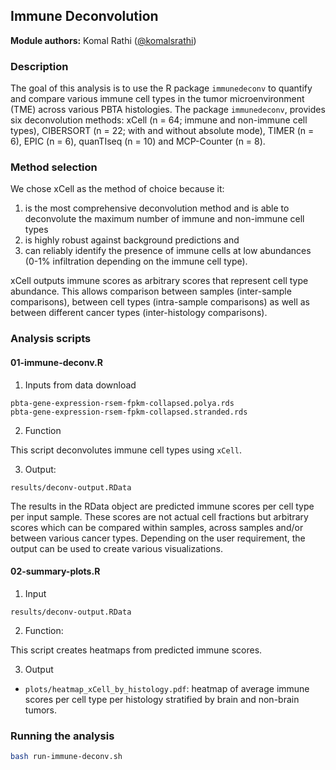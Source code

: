 ## Immune Deconvolution

**Module authors:** Komal Rathi ([@komalsrathi](https://github.com/komalsrathi))

### Description

The goal of this analysis is to use the R package `immunedeconv` to quantify and compare various immune cell types in the tumor microenvironment (TME) across various PBTA histologies. 
The package `immunedeconv`, provides six deconvolution methods: xCell (n = 64; immune and non-immune cell types), CIBERSORT (n = 22; with and without absolute mode), TIMER (n = 6), EPIC (n = 6), quanTIseq (n = 10) and MCP-Counter (n = 8). 

### Method selection

We chose xCell as the method of choice because it: 
1) is the most comprehensive deconvolution method and is able to deconvolute the maximum number of immune and non-immune cell types 
2) is highly robust against background predictions and 
3) can reliably identify the presence of immune cells at low abundances (0-1% infiltration depending on the immune cell type).

xCell outputs immune scores as arbitrary scores that represent cell type abundance. 
This allows comparison between samples (inter-sample comparisons), between cell types (intra-sample comparisons) as well as between different cancer types (inter-histology comparisons).

### Analysis scripts

#### 01-immune-deconv.R

1. Inputs from data download

```
pbta-gene-expression-rsem-fpkm-collapsed.polya.rds
pbta-gene-expression-rsem-fpkm-collapsed.stranded.rds
```

2. Function

This script deconvolutes immune cell types using `xCell`.

3. Output: 

`results/deconv-output.RData`

The results in the RData object are predicted immune scores per cell type per input sample. 
These scores are not actual cell fractions but arbitrary scores which can be compared within samples, across samples and/or between various cancer types. 
Depending on the user requirement, the output can be used to create various visualizations. 

#### 02-summary-plots.R 

1. Input

`results/deconv-output.RData`

2. Function:

This script creates heatmaps from predicted immune scores.

3. Output

* `plots/heatmap_xCell_by_histology.pdf`: heatmap of average immune scores per cell type per histology stratified by brain and non-brain tumors.

### Running the analysis

```sh
bash run-immune-deconv.sh
```



